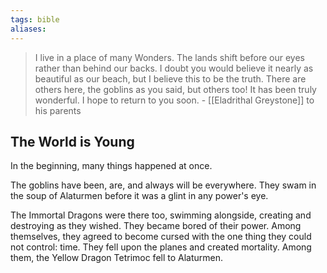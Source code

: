 ```yaml
---
tags: bible
aliases:
---
```


> I live in a place of many Wonders. The lands shift before our eyes rather than behind our backs. I doubt you would believe it nearly as beautiful as our beach, but I believe this to be the truth. There are others here, the goblins as you said, but others too! It has been truly wonderful. I hope to return to you soon.
> \- [[Eladrithal Greystone]] to his parents

## The World is Young
In the beginning, many things happened at once.

The goblins have been, are, and always will be everywhere. They swam in the soup of Alaturmen before it was a glint in any power's eye.

The Immortal Dragons were there too, swimming alongside, creating and destroying as they wished. They became bored of their power. Among themselves, they agreed to become cursed with the one thing they could not control: time. They fell upon the planes and created mortality. Among them, the Yellow Dragon Tetrimoc fell to Alaturmen. 
